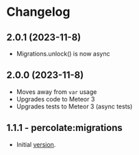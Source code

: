 # Changelog

## 2.0.1 (2023-11-8)

- Migrations.unlock() is now async

## 2.0.0 (2023-11-8)

- Moves away from `var` usage
- Upgrades code to Meteor 3
- Upgrades tests to Meteor 3 (async tests)

## 1.1.1 - percolate:migrations

- Initial [version](https://github.com/percolatestudio/meteor-migrations).
